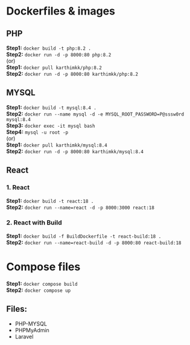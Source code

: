 # Dockerfiles & images

## PHP
**Step1:** `docker build -t php:8.2 .` <br>
**Step2:** `docker run -d -p 8000:80 php:8.2` <br>
 (or) <br>
**Step1:** `docker pull karthimkk/php:8.2` <br>
**Step2:** `docker run -d -p 8000:80 karthimkk/php:8.2` <br>

## MYSQL

**Step1:** `docker build -t mysql:8.4 .` <br>
**Step2:** `docker run --name mysql -d -e MYSQL_ROOT_PASSWORD=P@sssw0rd mysql:8.4` <br>
**Step3:** `docker exec -it mysql bash` <br>
**Step4:** `mysql -u root -p` <br>
 (or) <br>
**Step1:** `docker pull karthimkk/mysql:8.4` <br>
**Step2:** `docker run -d -p 8000:80 karthimkk/mysql:8.4` <br>

## React

### 1. React
**Step1:** `docker build -t react:18 .` <br>
**Step2:** `docker run --name=react -d -p 8000:3000 react:18` <br>

### 2. React with Build
**Step1:** `docker build -f BuildDockerfile -t react-build:18 .` <br>
**Step2:** `docker run --name=react-build -d -p 8000:80 react-build:18` <br>

# Compose files

**Step1:** `docker compose build` <br>
**Step2:** `docker compose up` <br>

## Files:
 - PHP-MYSQL
 - PHPMyAdmin
 - Laravel